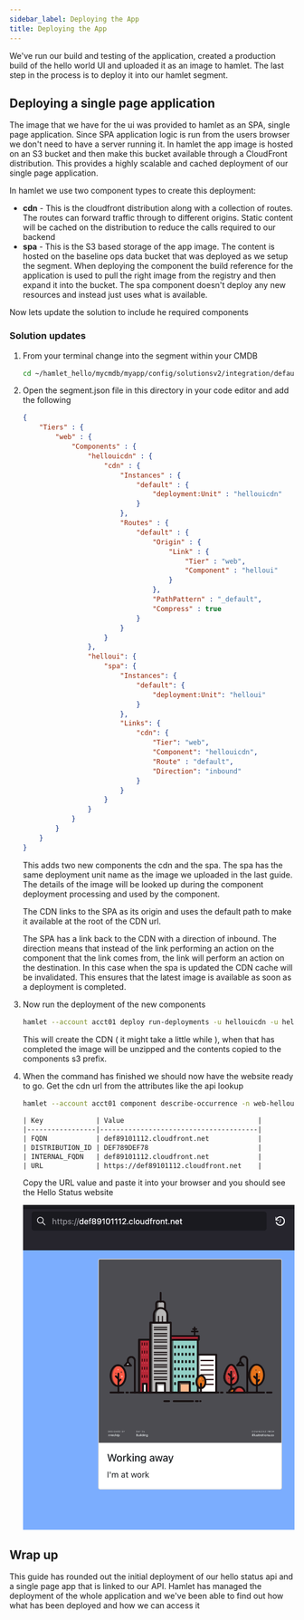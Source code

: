 ```yaml
---
sidebar_label: Deploying the App
title: Deploying the App
---
```


We've run our build and testing of the application, created a production build of the hello world UI and uploaded it as an image to hamlet. The last step in the process is to deploy it into our hamlet segment.

## Deploying a single page application

The image that we have for the ui was provided to hamlet as an SPA, single page application. Since SPA application logic is run from the users browser we don't need to have a server running it. In hamlet the app image is hosted on an S3 bucket and then make this bucket available through a CloudFront distribution. This provides a highly scalable and cached deployment of our single page application.

In hamlet we use two component types to create this deployment:

- **cdn** - This is the cloudfront distribution along with a collection of routes. The routes can forward traffic through to different origins. Static content will be cached on the distribution to reduce the calls required to our backend
- **spa** - This is the S3 based storage of the app image. The content is hosted on the baseline ops data bucket that was deployed as we setup the segment. When deploying the component the build reference for the application is used to pull the right image from the registry and then expand it into the bucket. The spa component doesn't deploy any new resources and instead just uses what is available.

Now lets update the solution to include he required components

### Solution updates

1. From your terminal change into the segment within your CMDB

    ```bash
    cd ~/hamlet_hello/mycmdb/myapp/config/solutionsv2/integration/default/
    ```

1. Open the segment.json file in this directory in your code editor and add the following

    ```json
    {
        "Tiers" : {
            "web" : {
                "Components" : {
                    "hellouicdn" : {
                        "cdn" : {
                            "Instances" : {
                                "default" : {
                                    "deployment:Unit" : "hellouicdn"
                                }
                            },
                            "Routes" : {
                                "default" : {
                                    "Origin" : {
                                        "Link" : {
                                            "Tier" : "web",
                                            "Component" : "helloui"
                                        }
                                    },
                                    "PathPattern" : "_default",
                                    "Compress" : true
                                }
                            }
                        }
                    },
                    "helloui": {
                        "spa": {
                            "Instances": {
                                "default": {
                                    "deployment:Unit": "helloui"
                                }
                            },
                            "Links": {
                                "cdn": {
                                    "Tier": "web",
                                    "Component": "hellouicdn",
                                    "Route" : "default",
                                    "Direction": "inbound"
                                }
                            }
                        }
                    }
                }
            }
        }
    }
    ```

    This adds two new components the cdn and the spa. The spa has the same deployment unit name as the image we uploaded in the last guide. The details of the image will be looked up during the component deployment processing and used by the component.

    The CDN links to the SPA as its origin and uses the default path to make it available at the root of the CDN url.

    The SPA has a link back to the CDN with a direction of inbound. The direction means that instead of the link performing an action on the component that the link comes from, the link will perform an action on the destination. In this case when the spa is updated the CDN cache will be invalidated. This ensures that the latest image is available as soon as a deployment is completed.

1. Now run the deployment of the new components

    ```bash
    hamlet --account acct01 deploy run-deployments -u hellouicdn -u helloui
    ```

    This will create the CDN ( it might take a little while ), when that has completed the image will be unzipped and the contents copied to the components s3 prefix.

1. When the command has finished we should now have the website ready to go. Get the cdn url from the attributes like the api lookup

    ```bash
    hamlet --account acct01 component describe-occurrence -n web-hellouicdn-cdn attributes
    ```

    ```terminal
    | Key             | Value                                 |
    |-----------------|---------------------------------------|
    | FQDN            | def89101112.cloudfront.net            |
    | DISTRIBUTION_ID | DEF789DEF78                           |
    | INTERNAL_FQDN   | def89101112.cloudfront.net            |
    | URL             | https://def89101112.cloudfront.net    |
    ```

    Copy the URL value and paste it into your browser and you should see the Hello Status website

    ![Showing the website deploy](deployed_website.png)

## Wrap up

This guide has rounded out the initial deployment of our hello status api and a single page app that is linked to our API.
Hamlet has managed the deployment of the whole application and we've been able to find out how what has been deployed and how we can access it
